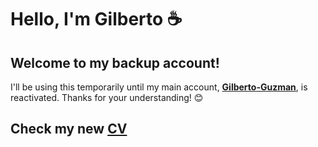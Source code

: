 # Hello, I'm Gilberto ☕

## Welcome to my backup account!  
I'll be using this temporarily until my main account, [**Gilberto-Guzman**](https://github.com/Gilberto-Guzman), is reactivated. Thanks for your understanding! 😊

## Check my new [CV](https://github.com/Gilberto-Guzman2/Gilberto-Guzman2/blob/main/Docs/Gilberto-Guzman2.pdf)
